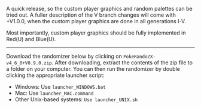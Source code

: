A quick release, so the custom player graphics and random palettes can be tried out. A fuller description of the V branch changes will come with +V1.0.0, when the custom player graphics are done in all generations I-V. 

Most importantly, custom player graphics should be fully implemented in Red(U) and Blue(U).

---

Download the randomizer below by clicking on `PokeRandoZX-v4_6_0+V0.9.0.zip`. After downloading, extract the contents of the zip file to a folder on your computer. You can then run the randomizer by double clicking the appropriate launcher script:

- Windows: Use `launcher_WINDOWS.bat`
- Mac: Use `launcher_MAC.command`
- Other Unix-based systems: `Use launcher_UNIX.sh`
